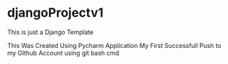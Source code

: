 # djangoProjectv1
This is just a Django Template

This Was Created Using Pycharm Application 
My First Successfull Push to my GIthub Account using git bash cmd
